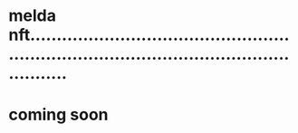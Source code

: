 # melda nft.................................................................................................................
# coming soon
